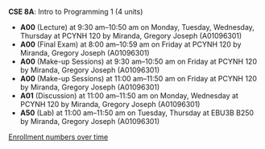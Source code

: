 **CSE 8A**: Intro to Programming 1 (4 units)

- **A00** (Lecture) at 9:30 am–10:50 am on Monday, Tuesday, Wednesday, Thursday at PCYNH 120 by Miranda, Gregory Joseph (A01096301)
- **A00** (Final Exam) at 8:00 am–10:59 am on Friday at PCYNH 120 by Miranda, Gregory Joseph (A01096301)
- **A00** (Make-up Sessions) at 9:30 am–10:50 am on Friday at PCYNH 120 by Miranda, Gregory Joseph (A01096301)
- **A00** (Make-up Sessions) at 11:00 am–11:50 am on Friday at PCYNH 120 by Miranda, Gregory Joseph (A01096301)
- **A01** (Discussion) at 11:00 am–11:50 am on Monday, Wednesday at PCYNH 120 by Miranda, Gregory Joseph (A01096301)
- **A50** (Lab) at 11:00 am–11:50 am on Tuesday, Thursday at EBU3B B250 by Miranda, Gregory Joseph (A01096301)

[Enrollment numbers over time](./CSE8A.tsv)

